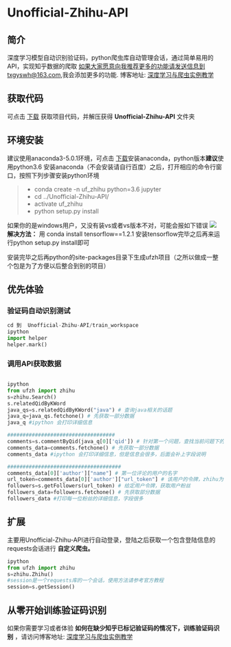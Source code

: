 # Unofficial-Zhihu-API

## 简介
深度学习模型自动识别验证码，python爬虫库自动管理会话，通过简单易用的API，实现知乎数据的爬取
如果大家愿意向我推荐更多的功能请发送信息到txgyswh@163.com,我会添加更多的功能.
博客地址: [深度学习与爬虫实例教学](http://www.cnblogs.com/paiandlu/p/8462657.html)

## 获取代码
可点击 [下载](https://github.com/littlepai/Unofficial-Zhihu-API/archive/master.zip) 获取项目代码，并解压获得 **Unofficial-Zhihu-API** 文件夹

## 环境安装
建议使用anaconda3-5.0.1环境，可点击 [下载](https://mirrors.tuna.tsinghua.edu.cn/anaconda/archive/)安装anaconda，python版本**建议**使用python3.6
安装anaconda（不会安装请自行百度）之后，打开相应的命令行窗口，按照下列步骤安装python环境
> * conda create -n uf_zhihu python=3.6 jupyter
> * cd ../Unofficial-Zhihu-API/
> * activate uf_zhihu
> * python setup.py install

如果你的是windows用户，又没有装vs或者vs版本不对，可能会报如下错误
![](http://images.cnblogs.com/cnblogs_com/paiandlu/1165432/o_pip_tensorflow_error.bmp)
**解决方法：** 用 conda install tensorflow==1.2.1 安装tensorflow完毕之后再来运行python setup.py install即可

安装完毕之后再python的site-packages目录下生成ufzh项目（之所以做成一整个包是为了方便以后整合到别的项目）

## 优先体验
### 验证码自动识别测试
```python
cd 到  Unofficial-Zhihu-API/train_workspace
ipython
import helper
helper.mark()
```

### 调用API获取数据
```python

ipython
from ufzh import zhihu
s=zhihu.Search()
s.relatedQidByKWord
java_qs=s.relatedQidByKWord("java") # 查询java相关的话题
java_q=java_qs.fetchone() # 先获取一部分数据
java_q #ipython 会打印详细信息

###################################
comments=s.commentByQid(java_q[0]['qid']) # 针对第一个问题，查找当前问题下的评论信息
comments_data=comments.fetchone() # 先获取一部分数据
comments_data #ipython 会打印详细信息，但是信息会很多，后面会补上字段说明

#####################################
comments_data[0]['author']["name"] # 第一位评论的用户的名字
url_token=comments_data[0]['author']["url_token"] # 该用户的令牌，zhihu为每一位用户唯一分配
followers=s.getFollowers(url_token) # 给定用户令牌，获取用户粉丝
followers_data=followers.fetchone() # 先获取部分数据
followers_data #打印每一位粉丝的详细信息，字段很多
```


## 扩展
主要用Unofficial-Zhihu-API进行自动登录，登陆之后获取一个包含登陆信息的requests会话进行 **自定义爬虫。**
```python
ipython
from ufzh import zhihu
s=zhihu.Zhihu()
#session是一个requests库的一个会话，使用方法请参考官方教程
session=s.getSession()

```


## 从零开始训练验证码识别
如果你需要学习或者体验 **如何在缺少知乎已标记验证码的情况下，训练验证码识别** ，请访问博客地址: [深度学习与爬虫实例教学](http://www.cnblogs.com/paiandlu/p/8462657.html)